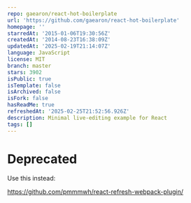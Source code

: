 ```yaml
---
repo: gaearon/react-hot-boilerplate
url: 'https://github.com/gaearon/react-hot-boilerplate'
homepage: ''
starredAt: '2015-01-06T19:30:56Z'
createdAt: '2014-08-23T16:38:09Z'
updatedAt: '2025-02-19T21:14:07Z'
language: JavaScript
license: MIT
branch: master
stars: 3902
isPublic: true
isTemplate: false
isArchived: false
isFork: false
hasReadMe: true
refreshedAt: '2025-02-25T21:52:56.926Z'
description: Minimal live-editing example for React
tags: []
---
```


# Deprecated

Use this instead:

https://github.com/pmmmwh/react-refresh-webpack-plugin/

